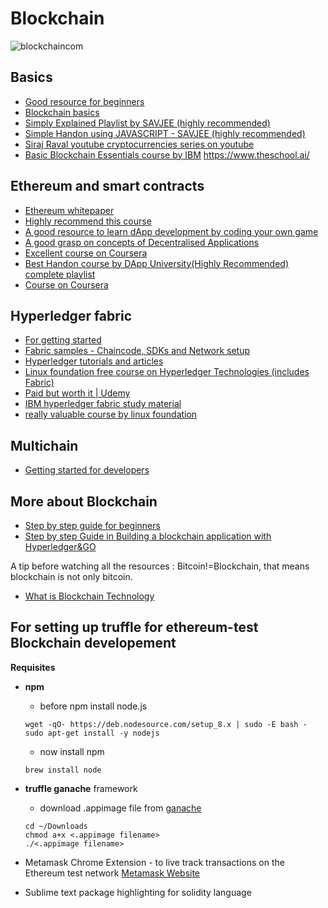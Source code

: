 # Blockchain
![blockchaincom](https://user-images.githubusercontent.com/39133739/47614922-bdaa3700-dacd-11e8-88d8-865424220ee2.jpg)

## Basics
+ [Good resource for beginners](https://www.youtube.com/watch?v=_160oMzblY8&t=393s)
+ [Blockchain basics](https://www.lynda.com/Data-Science-tutorials/Blockchain-Basics/574704-2.html?srchtrk=index%3a3%0alinktypeid%3a2%0aq%3ablockchain%0apage%3a1%0as%3arelevance%0asa%3atrue%0aproducttypeid%3a2)
+ [Simply Explained Playlist by SAVJEE (highly recommended)](https://www.youtube.com/playlist?list=PLzvRQMJ9HDiSbvXWQ7OdgVccdr7Wni5Qw)
+ [Simple Handon using JAVASCRIPT - SAVJEE (highly recommended)](https://www.youtube.com/playlist?list=PLzvRQMJ9HDiSbvXWQ7OdgVccdr7Wni5Qw)
+ [Siraj Raval youtube cryptocurrencies series on youtube ](https://www.youtube.com/playlist?list=PL2-dafEMk2A7jW7CYUJsBu58JH27bqaNL)
+ [Basic Blockchain Essentials course by IBM](https://cognitiveclass.ai/courses/blockchain-course/)
https://www.theschool.ai/

## Ethereum and smart contracts
+ [Ethereum whitepaper](https://github.com/ethereum/wiki/wiki/White-Paper)
+ [Highly recommend this course](https://www.udemy.com/ethereum-and-solidity-the-complete-developers-guide/)
+ [A good resource to learn dApp development by coding your own game](https://cryptozombies.io/)
+ [A good grasp on concepts of Decentralised Applications](https://www.theschool.ai/courses/decentralized-application/)
+ [Excellent course on Coursera](https://www.coursera.org/learn/blockchain-foundations-and-use-cases)
+ [Best Handon course by DApp University(Highly Recommended) complete playlist](https://www.youtube.com/playlist?list=PLS5SEs8ZftgWFuKg2wbm_0GLV0Tiy1R-n)
+ [Course on Coursera ](https://www.coursera.org/learn/blockchain-basics)

## Hyperledger fabric
+ [For getting started](https://hyperledger-fabric.readthedocs.io)
+ [Fabric samples - Chaincode, SDKs and Network setup](https://github.com/hyperledger/fabric-samples)
+ [Hyperledger tutorials and articles](https://medium.com/coinmonks/top-hyperledger-tutorials-and-articles-b77cf3e4d1eb)
+ [Linux foundation free course on Hyperledger Technologies (includes Fabric)](https://training.linuxfoundation.org/training/blockchain-for-business-an-introduction-to-hyperledger-technologies/)
+ [Paid but worth it | Udemy](https://www.udemy.com/hyperledger/)
+ [IBM hyperledger fabric study material ](https://www.ibm.com/blockchain/hyperledger)
+ [really valuable course by linux foundation](https://www.edx.org/course/blockchain-for-business-an-introduction-to-hyperledger-technologies)

## Multichain
+ [Getting started for developers](https://www.multichain.com/developers/)

## More about Blockchain
+ [Step by step guide for beginners](https://blockgeeks.com/guides/what-is-blockchain-technology/)
+ [Step by step Guide in Building a blockchain application with Hyperledger&GO](https://chainhero.io/2018/06/tutorial-build-blockchain-app-v1-1-0/) 

A tip before watching all the resources : Bitcoin!=Blockchain, that means blockchain is not only bitcoin.
+ [What is Blockchain Technology](https://www.coindesk.com/information/what-is-blockchain-technology/)


## For setting up truffle for ethereum-test Blockchain developement
**Requisites**
+ **npm** 
  - before npm install node.js
  ```
  wget -qO- https://deb.nodesource.com/setup_8.x | sudo -E bash -
  sudo apt-get install -y nodejs
  ```

  - now install npm 
  ```
  brew install node
  ```
    
+ **truffle ganache** framework
  - download .appimage file from [ganache](https://truffleframework.com/ganache) 
  ```
  cd ~/Downloads
  chmod a+x <.appimage filename>
  ./<.appimage filename>
  ```
+ Metamask Chrome Extension - to live track transactions on the Ethereum test network
  [Metamask Website](https://metamask.io/)
+ Sublime text package highlighting for solidity language
